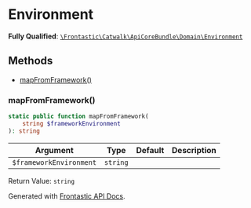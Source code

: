 #  Environment

**Fully Qualified**: [`\Frontastic\Catwalk\ApiCoreBundle\Domain\Environment`](../../../../src/php/ApiCoreBundle/Domain/Environment.php)

## Methods

* [mapFromFramework()](#mapfromframework)

### mapFromFramework()

```php
static public function mapFromFramework(
    string $frameworkEnvironment
): string
```

Argument|Type|Default|Description
--------|----|-------|-----------
`$frameworkEnvironment`|`string`||

Return Value: `string`

Generated with [Frontastic API Docs](https://github.com/FrontasticGmbH/apidocs).
